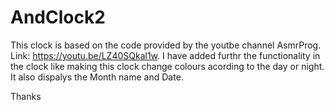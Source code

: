 # AndClock2
This clock is based on the code provided by the youtbe channel AsmrProg. Link: https://youtu.be/LZ40SQkal1w. I have added furthr the functionality in the clock like making this clock change colours acording to the day or night. It also dispalys the Month name and Date.

Thanks
